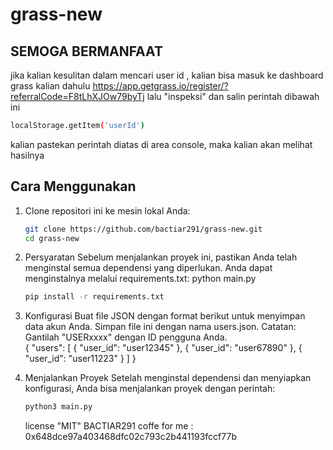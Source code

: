 # grass-new
## SEMOGA BERMANFAAT 
jika kalian kesulitan dalam mencari user id , kalian bisa masuk ke dashboard grass kalian dahulu https://app.getgrass.io/register/?referralCode=F8tLhXJOw79byTj
lalu "inspeksi" dan salin perintah dibawah ini 
   ```bash
localStorage.getItem('userId')
   ```
kalian pastekan perintah diatas di area console, maka kalian akan melihat hasilnya




## Cara Menggunakan

1. Clone repositori ini ke mesin lokal Anda:
    ```bash
    git clone https://github.com/bactiar291/grass-new.git
    cd grass-new

    ```

2. Persyaratan
Sebelum menjalankan proyek ini, pastikan Anda telah menginstal semua dependensi yang diperlukan. Anda dapat menginstalnya melalui requirements.txt:
   python main.py
    ```bash
    pip install -r requirements.txt
    
    ```
3. Konfigurasi
Buat file JSON dengan format berikut untuk menyimpan data akun Anda. Simpan file ini dengan nama users.json.
Catatan: Gantilah "USERxxxx" dengan ID pengguna Anda.   
      {
    "users": [
        {
            "user_id": "user12345"
        },
        {
            "user_id": "user67890"
        },
        {
            "user_id": "user11223"
        }
    ]
}
4. Menjalankan Proyek
Setelah menginstal dependensi dan menyiapkan konfigurasi, Anda bisa menjalankan proyek dengan perintah:
    ```bash
   python3 main.py

    ```

    license "MIT"
   BACTIAR291
   coffe for me :
   0x648dce97a403468dfc02c793c2b441193fccf77b
    
